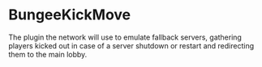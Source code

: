 BungeeKickMove
==============

The plugin the network will use to emulate fallback servers, gathering players kicked out in case of a server shutdown or restart and redirecting them to the main lobby.
